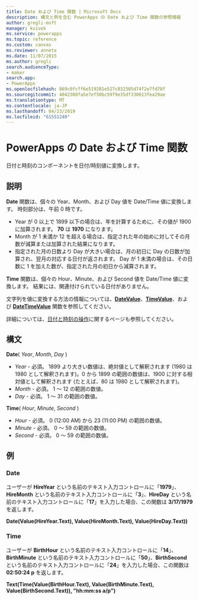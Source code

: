 ```yaml
---
title: Date および Time 関数 | Microsoft Docs
description: 構文と例を含む PowerApps の Date および Time 関数の参照情報
author: gregli-msft
manager: kvivek
ms.service: powerapps
ms.topic: reference
ms.custom: canvas
ms.reviewer: anneta
ms.date: 11/07/2015
ms.author: gregli
search.audienceType:
- maker
search.app:
- PowerApps
ms.openlocfilehash: 869c0fcff6e519281e527c832305d74f2e7fd78f
ms.sourcegitcommit: 4042388fa5e7ef50bc59f9e35df330613fea29ae
ms.translationtype: MT
ms.contentlocale: ja-JP
ms.lasthandoff: 04/23/2019
ms.locfileid: "61551240"
---
```

# <a name="date-and-time-functions-in-powerapps"></a>PowerApps の Date および Time 関数
日付と時刻のコンポーネントを日付/時刻値に変換します。

## <a name="description"></a>説明
**Date** 関数は、個々の Year、Month、および Day 値を Date/Time 値に変換します。  時刻部分は、午前 0 時です。

* Year が 0 以上で 1899 以下の場合は、年を計算するために、その値が 1900 に加算されます。  **70** は **1970** になります。
* Month が 1 未満か 12 を超える場合は、指定された年の始めに対してその月数が減算または加算された結果になります。
* 指定された月の日数より Day が大きい場合は、月の初日に Day の日数が加算され、翌月の対応する日付が返されます。  Day が 1 未満の場合は、その日数に 1 を加えた数が、指定された月の初日から減算されます。

**Time** 関数は、個々の Hour、Minute、および Second 値を Date/Time 値に変換します。  結果には、関連付けられている日付がありません。

文字列を値に変換する方法の情報については、**[DateValue](function-datevalue-timevalue.md)**、**[TimeValue](function-datevalue-timevalue.md)**、および **[DateTimeValue](function-datevalue-timevalue.md)** 関数を参照してください。  

詳細については、[日付と時刻の操作](../show-text-dates-times.md)に関するページも参照してください。

## <a name="syntax"></a>構文
**Date**( *Year*, *Month*, *Day* )

* *Year* - 必須。  1899 より大きい数値は、絶対値として解釈されます (1980 は 1980 として解釈されます)。0 から 1899 の範囲の数値は、1900 に対する相対値として解釈されます  (たとえば、80 は 1980 として解釈されます)。
* *Month* - 必須。  1 ～ 12 の範囲の数値。
* *Day* - 必須。 1 ～ 31 の範囲の数値。

**Time**( *Hour*, *Minute*, *Second* )

* *Hour* - 必須。  0 (12:00 AM) から 23 (11:00 PM) の範囲の数値。
* *Minute* - 必須。 0 ～ 59 の範囲の数値。
* *Second* - 必須。 0 ～ 59 の範囲の数値。

## <a name="examples"></a>例
### <a name="date"></a>Date
ユーザーが **HireYear** という名前のテキスト入力コントロールに「**1979**」、**HireMonth** という名前のテキスト入力コントロールに「**3**」、**HireDay** という名前のテキスト入力コントロールに「**17**」を入力した場合、この関数は **3/17/1979** を返します。

**Date(Value(HireYear.Text), Value(HireMonth.Text), Value(HireDay.Text))**

### <a name="time"></a>Time
ユーザーが **BirthHour** という名前のテキスト入力コントロールに「**14**」、**BirthMinute** という名前のテキスト入力コントロールに「**50**」、**BirthSecond** という名前のテキスト入力コントロールに「**24**」を入力した場合、この関数は **02:50:24 p** を返します。

**Text(Time(Value(BirthHour.Text), Value(BirthMinute.Text), Value(BirthSecond.Text)), "hh:mm:ss a/p")**

